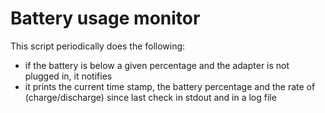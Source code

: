 # Battery usage monitor
This script periodically does the following:
* if the battery is below a given percentage and the adapter is not plugged in, it notifies
* it prints the current time stamp, the battery percentage and the rate of (charge/discharge) since last check in stdout and in a log file

